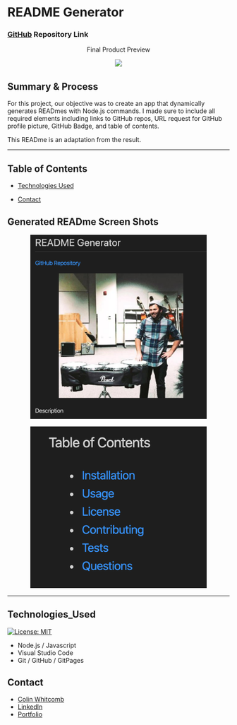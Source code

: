 
# README Generator

### [GitHub](https://github.com/Colin-Whitcomb) Repository Link

 <p align="center">
 Final Product Preview
 </p>
<p align="center">
    <img src="https://media.giphy.com/media/XDG4VHOkpKegXoF6Sf/giphy.gif" width="500" />
</p>
    
## Summary & Process
For this project, our objective was to create an app that dynamically generates READmes with Node.js commands. I made sure to include all required elements including links to GitHub repos, URL request for GitHub profile picture, GitHub Badge, and table of contents. 

This READme is an adaptation from the result.
_______
## Table of Contents

* [Technologies Used](#technologies_used)

* [Contact](#contact)
    
## Generated READme Screen Shots 

<p align="center">
    <img src="images/ss1.png" width="400" />
</p>

<p align="center">
    <img src="images/ss2.png" width="400" />
</p>

____
## Technologies_Used
[![License: MIT](https://img.shields.io/badge/License-MIT-yellow.svg)](https://opensource.org/licenses/MIT)

- Node.js / Javascript 
- Visual Studio Code
- Git / GitHub / GitPages
   

## Contact

* [Colin Whitcomb](https://github.com/Colin-Whitcomb)
* [LinkedIn](https://www.linkedin.com/in/colin-whitcomb-b808301a6/)
* [Portfolio](https://colin-whitcomb.github.io/Portfolio/)